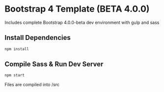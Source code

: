 # Bootstrap 4  Template (BETA 4.0.0)

Includes complete Bootstrap 4.0.0-beta dev environment with gulp and sass


## Install Dependencies

```bash
npm install 
```

## Compile Sass & Run Dev Server

```bash
npm start
```

Files are compiled into /src